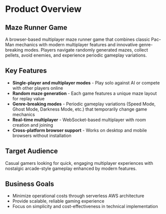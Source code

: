 # Product Overview

## Maze Runner Game

A browser-based multiplayer maze runner game that combines classic Pac-Man mechanics with modern multiplayer features and innovative genre-breaking modes. Players navigate randomly generated mazes, collect pellets, avoid enemies, and experience periodic gameplay variations.

## Key Features

- **Single-player and multiplayer modes** - Play solo against AI or compete with other players online
- **Random maze generation** - Each game features a unique maze layout for replay value
- **Genre-breaking modes** - Periodic gameplay variations (Speed Mode, Ghost Mode, Darkness Mode, etc.) that temporarily change game mechanics
- **Real-time multiplayer** - WebSocket-based multiplayer with room creation and joining
- **Cross-platform browser support** - Works on desktop and mobile browsers without installation

## Target Audience

Casual gamers looking for quick, engaging multiplayer experiences with nostalgic arcade-style gameplay enhanced by modern features.

## Business Goals

- Minimize operational costs through serverless AWS architecture
- Provide scalable, reliable gaming experience
- Focus on simplicity and cost-effectiveness in technical implementation